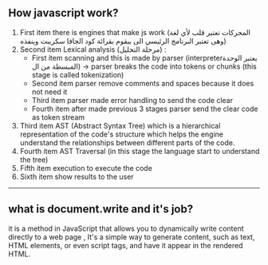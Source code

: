 ## How javascript work?
1. First item there is engines that make js work (المحركات تعتبر قلب لأي لغة وهى تعتبر البرنامج الرئيسي الى بيقوم بقرائة كود الجافا سكريبت وينفذه)
2. Second item Lexical analysis (مرحلة التحليل) :
    * First item scanning and this is made by parser (interpreterيعتبر الوحدة المبسطة من ال) -> parser breaks the code into tokens or chunks (this stage is called tokenization)
    * Second item parser remove comments and spaces because it does not need it
    * Third item parser made error handling to send the code clear
    * Fourth item after made previous 3 stages parser send the clear code as token stream
3. Third item AST (Abstract Syntax Tree) which is a hierarchical representation of the code's structure which helps the engine understand the relationships between different parts of the code.
4. Fourth item AST Traversal (in this stage the language start to understand the tree)
4. Fifth item execution to execute the code
4. Sixth item show results to the user
---
## what is document.write and it's job?
it is a method in JavaScript that allows you to dynamically write content directly to a web page , It's a simple way to generate content, such as text, HTML elements, or even script tags, and have it appear in the rendered HTML.
